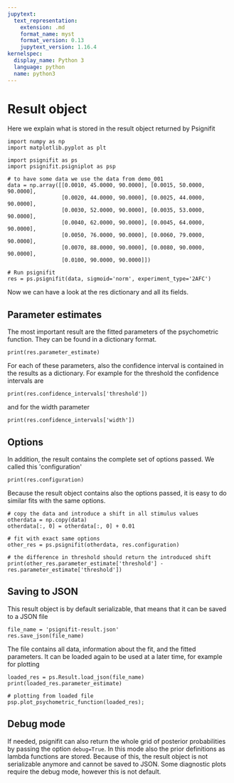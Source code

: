 ```yaml
---
jupytext:
  text_representation:
    extension: .md
    format_name: myst
    format_version: 0.13
    jupytext_version: 1.16.4
kernelspec:
  display_name: Python 3
  language: python
  name: python3
---
```


# Result object

Here we explain what is stored in the result object returned by Psignifit

```{code-cell} ipython3
import numpy as np
import matplotlib.pyplot as plt

import psignifit as ps
import psignifit.psigniplot as psp

# to have some data we use the data from demo_001
data = np.array([[0.0010, 45.0000, 90.0000], [0.0015, 50.0000, 90.0000],
                 [0.0020, 44.0000, 90.0000], [0.0025, 44.0000, 90.0000],
                 [0.0030, 52.0000, 90.0000], [0.0035, 53.0000, 90.0000],
                 [0.0040, 62.0000, 90.0000], [0.0045, 64.0000, 90.0000],
                 [0.0050, 76.0000, 90.0000], [0.0060, 79.0000, 90.0000],
                 [0.0070, 88.0000, 90.0000], [0.0080, 90.0000, 90.0000],
                 [0.0100, 90.0000, 90.0000]])

# Run psignifit
res = ps.psignifit(data, sigmoid='norm', experiment_type='2AFC')
```

Now we can have a look at the res dictionary and all its fields.

## Parameter estimates
The most important result are the fitted parameters of the psychometric
function. They can be found in a dictionary format.

```{code-cell} ipython3
print(res.parameter_estimate)
```

For each of these parameters, also the confidence interval is contained
in the results as a dictionary.
For example for the threshold the confidence intervals are

```{code-cell} ipython3
print(res.confidence_intervals['threshold'])
```

and for the width parameter

```{code-cell} ipython3
print(res.confidence_intervals['width'])
```

## Options
In addition, the result contains the complete set of options passed. We called this 'configuration'

```{code-cell} ipython3
print(res.configuration)
```

Because the result object contains also the options passed, it is easy to do similar fits with the same options.

```{code-cell} ipython3
# copy the data and introduce a shift in all stimulus values
otherdata = np.copy(data)
otherdata[:, 0] = otherdata[:, 0] + 0.01

# fit with exact same options
other_res = ps.psignifit(otherdata, res.configuration)

# the difference in threshold should return the introduced shift
print(other_res.parameter_estimate['threshold'] - res.parameter_estimate['threshold'])
```

## Saving to JSON

This result object is by default serializable, that means that it can be saved to a JSON file

```{code-cell} ipython3
file_name = 'psignifit-result.json'
res.save_json(file_name)
```

The file contains all data, information about the fit, and the fitted parameters.
It can be loaded again to be used at a later time, for example for plotting

```{code-cell} ipython3
loaded_res = ps.Result.load_json(file_name)
print(loaded_res.parameter_estimate)
```

```{code-cell} ipython3
# plotting from loaded file
psp.plot_psychometric_function(loaded_res);
```

## Debug mode

If needed, psignifit can also return the whole grid of posterior probabilities by passing the option `debug=True`. In this mode also the prior definitions as lambda functions are stored. Because of this, the result object is not serializable anymore and cannot be saved to JSON.
Some diagnostic plots require the debug mode, however this is not default.
